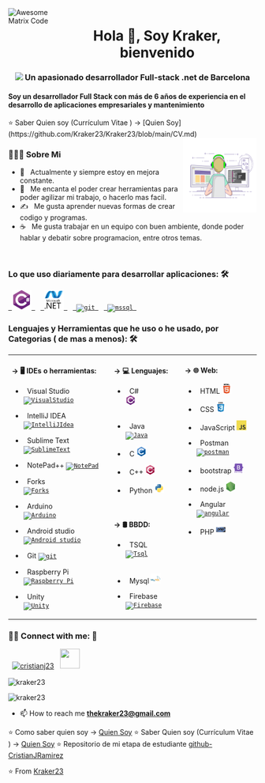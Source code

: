 <img align='left' alt = 'Awesome Matrix Code' src = 'https://github.com/MarikIshtar007/MarikIshtar007/blob/master/images/matrix.gif' width="100" height="100"/>
<h1 align="center">Hola 👋, Soy Kraker, bienvenido</h1>

<h3 align="center"><img src="https://raw.githubusercontent.com/iampavangandhi/iampavangandhi/master/gifs/Hi.gif" width="30px"> Un apasionado desarrollador Full-stack .net de Barcelona
</h3>

<h4>Soy un desarrollador Full Stack con más de 6 años de experiencia en el desarrollo de aplicaciones empresariales y mantenimiento </h4>
⭐️ Saber Quien soy (Currículum Vitae ) -> [Quien Soy](https://github.com/Kraker23/Kraker23/blob/main/CV.md)

<img align="right" alt="GIF" src="https://raw.githubusercontent.com/devSouvik/devSouvik/master/gif3.gif" width="150" height="150"/>


<h3> 👨🏻‍💻 Sobre Mi </h3>


- 🔭 &nbsp; Actualmente y siempre estoy en mejora constante.
- 💼 &nbsp; Me encanta el poder crear herramientas para poder agilizar mi trabajo, o hacerlo mas facil.
- ✍️ &nbsp; Me gusta aprender nuevas formas de crear codigo y programas.
- ☕ &nbsp; Me gusta trabajar en un equipo con buen ambiente, donde poder hablar y debatir sobre programacion, entre otros temas. 



<br>
<h3 align="left">Lo que uso diariamente para desarrollar aplicaciones: 🛠</h3>
<p align="left"> 
<code><a href="https://www.w3schools.com/cs/" target="_blank" rel="noreferrer"> <img src="https://raw.githubusercontent.com/devicons/devicon/master/icons/csharp/csharp-original.svg" alt="csharp" width="40" height="40"/> </a> </code>
<code><a href="https://dotnet.microsoft.com/" target="_blank" rel="noreferrer"> <img src="https://raw.githubusercontent.com/devicons/devicon/master/icons/dot-net/dot-net-original-wordmark.svg" alt="dotnet" width="40" height="40"/> </a> </code>
<code><a href="https://git-scm.com/" target="_blank" rel="noreferrer"> <img src="https://www.vectorlogo.zone/logos/git-scm/git-scm-icon.svg" alt="git" width="40" height="40"/> </a> </code>
 <code><a href="https://www.microsoft.com/en-us/sql-server" target="_blank" rel="noreferrer"> <img src="https://www.svgrepo.com/show/303229/microsoft-sql-server-logo.svg" alt="mssql" width="40" height="40"/> </a> </code>

</p>
	
<h3 align="left">Lenguajes y Herramientas que he uso o he usado, por Categorias ( de mas a menos): 🛠</h3>

<table><tr><td valign="top" width="400px">

<h4 align="left">-> 🖥 IDEs o herramientas:</h4>

- &nbsp; Visual Studio <code> <a href="https://visualstudio.microsoft.com/es/vs/" target="_blank"><img src="https://1000marcas.net/wp-content/uploads/2020/12/Visual-Studio-Logo.png" alt="VisualStudio" height="20"/></a></code>

- &nbsp; IntelliJ IDEA <code><a href="https://www.jetbrains.com/es-es/idea/" target="_blank"><img src="https://e7.pngegg.com/pngimages/788/545/png-clipart-ij-logo-with-black-blue-red-and-orange-background-intellij-idea-logo-icons-logos-emojis-tech-companies.png" alt="IntelliJIdea" height="20"/></a></code>

- &nbsp; Sublime Text <code><a href="https://www.sublimetext.com/" target="_blank"><img src="https://img2.freepng.es/20180509/lqq/kisspng-sublime-text-text-editor-macos-source-code-editor-5af29e0e179d92.2809249515258496140967.jpg" alt="SublimeText" height="20"/></a></code>

- &nbsp; NotePad++ <code><a href="https://notepad-plus-plus.org/downloads/" target="_blank"><img src="https://e7.pngegg.com/pngimages/127/957/png-clipart-notepad-source-code-editor-text-editor-microsoft-text-logo.png" alt="NotePad" height="20"/></a></code>

- &nbsp; Forks <code> <a href="https://git-fork.com/" target="_blank"><img src="https://encrypted-tbn0.gstatic.com/images?q=tbn:ANd9GcQtjfMaqS5sylEovY3rXyCJkV1K5DygduYyBQ&usqp=CAU" alt="Forks" height="20"/></a></code>

- &nbsp; Arduino <code> <a href="https://www.arduino.cc/" target="_blank"><img src="https://brandslogos.com/wp-content/uploads/images/large/arduino-logo-1.png" alt="Arduino" height="20"/></a></code>

- &nbsp; Android studio <code><a href="https://developer.android.com/studio?hl=es&gclid=Cj0KCQjw29CRBhCUARIsAOboZbIwpph0Y8Qn9acgR2E0WT5suvwtUZwGyfxNf5a_80IGmbxq5U9IxS0aAlW4EALw_wcB&gclsrc=aw.ds" target="_blank"><img src="https://upload.wikimedia.org/wikipedia/commons/thumb/e/e3/Android_Studio_Icon_%282014-2019%29.svg/1200px-Android_Studio_Icon_%282014-2019%29.svg.png" alt="Android studio" height="20"/></a></code>

- &nbsp; Git <code><a href="https://git-scm.com/" target="_blank"><img src="https://www.vectorlogo.zone/logos/git-scm/git-scm-icon.svg" alt="git" height="20"/></a></code>

- &nbsp;  Raspberry Pi <code> <a href="https://www.raspberrypi.org/" target="_blank"><img src="https://w7.pngwing.com/pngs/540/279/png-transparent-raspberry-pi-foundation-raspberry-pi-3-raspbian-the-magpi-raspberry-pi-logo-magenta-arduino.png" alt="Raspberry Pi" height="20"/></a></code>

- &nbsp;  Unity <code> <a href="https://unity.com/" target="_blank"><img src="https://img2.freepng.es/20180828/oha/kisspng-unity-3d-computer-graphics-video-games-augmented-r-5b8597ae517de9.3224610015354817743338.jpg" alt="Unity" height="20"/></a></code>
	
</td><td valign="top" width="250px">
	
<h4 align="left"> -> 💻 Lenguajes:</h4>

- &nbsp;  C# <code><a href="https://www.w3schools.com/cs/" target="_blank" rel="noreferrer"> <img src="https://raw.githubusercontent.com/devicons/devicon/master/icons/csharp/csharp-original.svg" alt="csharp" height="20"/> </a> </code>

- &nbsp;  Java <code> <a href="https://www.java.com/es/download/help/whatis_java.html" target="_blank"><img src="https://w7.pngwing.com/pngs/961/251/png-transparent-java-runtime-environment-programming-language-programmer-computer-programming-java-text-logo-software-developer.png" alt="Java" height="20"/></a></code>

- &nbsp;  C <code><a href="https://www.cprogramming.com/" target="_blank"><img src="https://raw.githubusercontent.com/devicons/devicon/master/icons/c/c-original.svg" alt="c" height="20"/></a></code>

- &nbsp;  C++ <code><a href="https://www.w3schools.com/cpp/" target="_blank"><img src="https://raw.githubusercontent.com/devicons/devicon/master/icons/cplusplus/cplusplus-original.svg" alt="cplusplus" height="20"/></a></code>

- &nbsp;  Python <code><a href="https://www.python.org" target="_blank"><img src="https://raw.githubusercontent.com/devicons/devicon/master/icons/python/python-original.svg" alt="python" height="20"/></a></code>
	

<br>
<h4 align="left"> -> 🛢 BBDD:</h4>

	
- &nbsp;  TSQL <code><a href="https://www.microsoft.com/en-us/sql-server" target="_blank" rel="noreferrer"> <img src="https://www.svgrepo.com/show/303229/microsoft-sql-server-logo.svg" alt="Tsql" height="20"/> </a> </code>

- &nbsp;  Mysql  <code><a href="https://www.mysql.com/" target="_blank"><img src="https://raw.githubusercontent.com/devicons/devicon/master/icons/mysql/mysql-original-wordmark.svg" alt="mysql" height="20"/></a></code>

- &nbsp;  Firebase <code> <a href="https://firebase.google.com/" target="_blank"><img src="https://e7.pngegg.com/pngimages/331/583/png-clipart-firebase-computer-icons-mobile-backend-as-a-service-mobile-app-google-cloud-angle-cloud.png" alt="Firebase" height="20"/></a></code>

</td><td valign="top" width="250px">
	
	
<h4 align="left"> -> 🌐 Web:</h4>

- &nbsp; HTML <code><a href="https://www.w3.org/html/" target="_blank"><img src="https://raw.githubusercontent.com/devicons/devicon/master/icons/html5/html5-original-wordmark.svg" alt="html5" height="20"/></a></code>
 
- &nbsp; CSS <code><a href="https://www.w3schools.com/css/" target="_blank"><img src="https://raw.githubusercontent.com/devicons/devicon/master/icons/css3/css3-original-wordmark.svg" alt="css3" height="20"/></a></code>
 
- &nbsp; JavaScript <code><a href="https://developer.mozilla.org/en-US/docs/Web/JavaScript" target="_blank"><img height="20" src="https://raw.githubusercontent.com/github/explore/80688e429a7d4ef2fca1e82350fe8e3517d3494d/topics/javascript/javascript.png"></a></code>
 
- &nbsp; Postman <code><a href="https://postman.com" target="_blank"><img src="https://www.vectorlogo.zone/logos/getpostman/getpostman-icon.svg" alt="postman" height="20"/></a></code>
	
- &nbsp; bootstrap <code><a href="https://getbootstrap.com" target="_blank"><img src="https://raw.githubusercontent.com/devicons/devicon/master/icons/bootstrap/bootstrap-plain-wordmark.svg" alt="bootstrap" height="20"/></a></code>
			
- &nbsp; node.js <code><a href="https://nodejs.org" target="_blank"><img height="20" src="https://raw.githubusercontent.com/github/explore/80688e429a7d4ef2fca1e82350fe8e3517d3494d/topics/nodejs/nodejs.png"></a></code>
		
- &nbsp; Angular <code><a href="https://angular.io" target="_blank"><img src="https://angular.io/assets/images/logos/angular/angular.svg" alt="angular" height="20"/></a></code>
		
- &nbsp; PHP <code><a href="https://www.php.net" target="_blank"><img src="https://raw.githubusercontent.com/devicons/devicon/master/icons/php/php-original.svg" alt="php" height="20"/></a></code>


</td></tr></table>


<h3 align="left">🤝🏻 Connect with me: 🔗</h3>
<p align="left">
  &nbsp; <a href="https://linkedin.com/in/cristianj23" target="blank" rel="noopener noreferrer"><img src="https://raw.githubusercontent.com/rahuldkjain/github-profile-readme-generator/master/src/images/icons/Social/linked-in-alt.svg" alt="cristianj23" width="40" height="40" /></a>
    &nbsp; <a href="mailto:thekraker23@gmail.com" target="blank" rel="noopener noreferrer"><img src="https://cdn-icons-png.flaticon.com/512/888/888853.png"  width="40" height="40"/></a>
  
</p>


<p><img align="center" src="https://github-readme-stats.vercel.app/api/top-langs?username=kraker23&show_icons=true&theme=tokyonight&text_color=000000&locale=es&layout=compact" alt="kraker23" /></p>

<p align="left"> <img src="https://komarev.com/ghpvc/?username=kraker23&label=Profile%20views&color=c40000&style=flat-square" alt="kraker23" /> </p>


- 📫 How to reach me **thekraker23@gmail.com**

⭐️ Como saber quien soy -> [Quien Soy](https://github.com/Kraker23/Kraker23/edit/main/Mivida.md)
⭐️ Saber Quien soy (Currículum Vitae ) -> [Quien Soy](https://github.com/Kraker23/Kraker23/blob/main/CV.md)
⭐️ Repositorio de mi etapa de estudiante [github-CristianJRamirez](https://github.com/CristianJRamirez)

⭐️ From [Kraker23](https://github.com/Kraker23)

